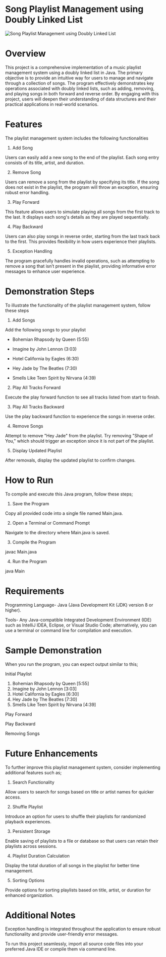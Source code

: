 # Song Playlist Management using Doubly Linked List

![Song Playlist Management using Doubly Linked List](https://github.com/user-attachments/assets/2316754d-2faa-46d4-af4f-56d95eee78bd)

# Overview

This project is a comprehensive implementation of a music playlist management system using a doubly linked list in Java. The primary objective is to provide an intuitive way for users to manage and navigate through a collection of songs. The program effectively demonstrates key operations associated with doubly linked lists, such as adding, removing, and playing songs in both forward and reverse order. By engaging with this project, users will deepen their understanding of data structures and their practical applications in real-world scenarios.

# Features

The playlist management system includes the following functionalities

1. Add Song

Users can easily add a new song to the end of the playlist. Each song entry consists of its title, artist, and duration.

2. Remove Song

Users can remove a song from the playlist by specifying its title. If the song does not exist in the playlist, the program will throw an exception, ensuring robust error handling.

3. Play Forward

This feature allows users to simulate playing all songs from the first track to the last. It displays each song's details as they are played sequentially.

4. Play Backward

Users can also play songs in reverse order, starting from the last track back to the first. This provides flexibility in how users experience their playlists.

5. Exception Handling

The program gracefully handles invalid operations, such as attempting to remove a song that isn’t present in the playlist, providing informative error messages to enhance user experience.


# Demonstration Steps

To illustrate the functionality of the playlist management system, 
follow these steps

1. Add Songs

Add the following songs to your playlist

- Bohemian Rhapsody by Queen (5:55)

- Imagine by John Lennon (3:03)

- Hotel California by Eagles (6:30)

- Hey Jade by The Beatles (7:30)

- Smells Like Teen Spirit by Nirvana (4:39)

2. Play All Tracks Forward

Execute the play forward function to see all tracks listed from start to finish.

3. Play All Tracks Backward  

Use the play backward function to experience the songs in reverse order.

4. Remove Songs

Attempt to remove "Hey Jade" from the playlist.
Try removing "Shape of You," which should trigger an exception since it is not part of the playlist.

5. Display Updated Playlist

After removals, display the updated playlist to confirm changes.

# How to Run

To compile and execute this Java program, follow these steps;

1. Save the Program

Copy all provided code into a single file named Main.java.

2. Open a Terminal or Command Prompt

Navigate to the directory where Main.java is saved.

3. Compile the Program

javac Main.java

4. Run the Program

java Main

# Requirements

Programming Language- Java (Java Development Kit (JDK) version 8 or higher).

Tools- Any Java-compatible Integrated Development Environment (IDE) such as IntelliJ IDEA, Eclipse, or Visual Studio Code; alternatively, 
you can use a terminal or command line for compilation and execution.

# Sample Demonstration

When you run the program, you can expect output similar to this;

Initial Playlist

1. Bohemian Rhapsody by Queen [5:55]
2. Imagine by John Lennon [3:03]
3. Hotel California by Eagles [6:30]
4. Hey Jade by The Beatles [7:30]
5. Smells Like Teen Spirit by Nirvana [4:39]

Play Forward


Play Backward


Removing Songs

# Future Enhancements

To further improve this playlist management system, consider implementing additional features such as;

1. Search Functionality
   
Allow users to search for songs based on title or artist names for quicker access.

2. Shuffle Playlist

Introduce an option for users to shuffle their playlists for randomized playback experiences.

3. Persistent Storage

Enable saving of playlists to a file or database so that users can retain their playlists across sessions.

4. Playlist Duration Calculation

Display the total duration of all songs in the playlist for better time management.

5. Sorting Options

Provide options for sorting playlists based on title, artist, or duration for enhanced organization.

# Additional Notes

Exception handling is integrated throughout the application to ensure robust functionality and provide user-friendly error messages.

To run this project seamlessly, import all source code files into your preferred Java IDE or compile them via command line.

